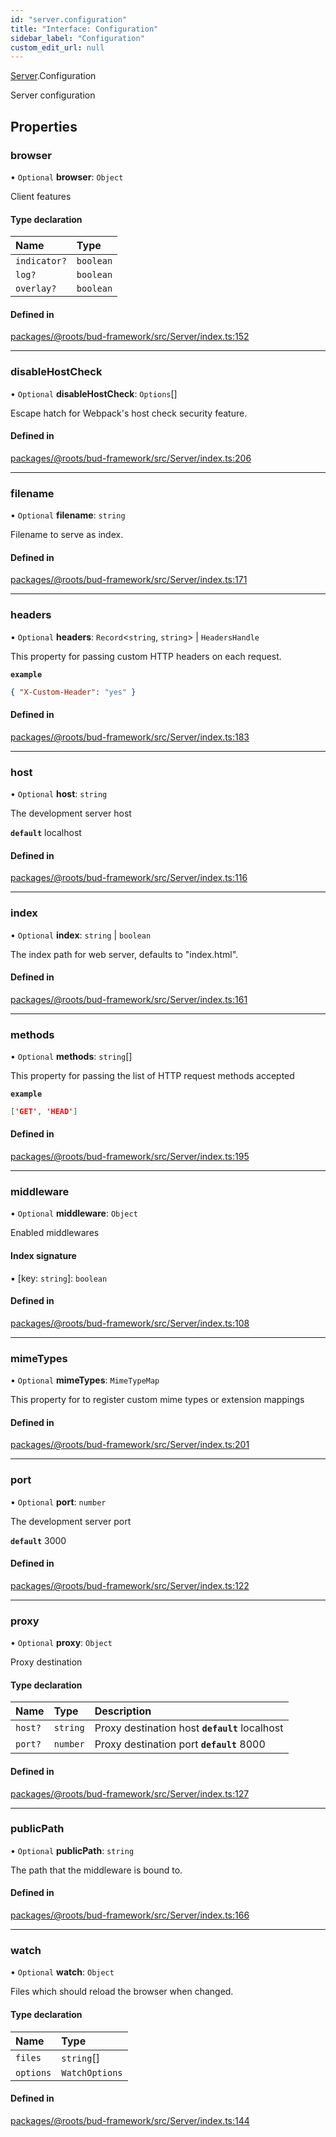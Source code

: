 ```yaml
---
id: "server.configuration"
title: "Interface: Configuration"
sidebar_label: "Configuration"
custom_edit_url: null
---
```


[Server](../modules/server.md).Configuration

Server configuration

## Properties

### browser

• `Optional` **browser**: `Object`

Client features

#### Type declaration

| Name | Type |
| :------ | :------ |
| `indicator?` | `boolean` |
| `log?` | `boolean` |
| `overlay?` | `boolean` |

#### Defined in

[packages/@roots/bud-framework/src/Server/index.ts:152](https://github.com/roots/bud/blob/e487e2b6d/packages/@roots/bud-framework/src/Server/index.ts#L152)

___

### disableHostCheck

• `Optional` **disableHostCheck**: `Options`[]

Escape hatch for Webpack's host check security feature.

#### Defined in

[packages/@roots/bud-framework/src/Server/index.ts:206](https://github.com/roots/bud/blob/e487e2b6d/packages/@roots/bud-framework/src/Server/index.ts#L206)

___

### filename

• `Optional` **filename**: `string`

Filename to serve as index.

#### Defined in

[packages/@roots/bud-framework/src/Server/index.ts:171](https://github.com/roots/bud/blob/e487e2b6d/packages/@roots/bud-framework/src/Server/index.ts#L171)

___

### headers

• `Optional` **headers**: `Record`<`string`, `string`\> \| `HeadersHandle`

This property for  passing  custom
HTTP headers on each request.

**`example`**

```json
{ "X-Custom-Header": "yes" }
```

#### Defined in

[packages/@roots/bud-framework/src/Server/index.ts:183](https://github.com/roots/bud/blob/e487e2b6d/packages/@roots/bud-framework/src/Server/index.ts#L183)

___

### host

• `Optional` **host**: `string`

The development server host

**`default`** localhost

#### Defined in

[packages/@roots/bud-framework/src/Server/index.ts:116](https://github.com/roots/bud/blob/e487e2b6d/packages/@roots/bud-framework/src/Server/index.ts#L116)

___

### index

• `Optional` **index**: `string` \| `boolean`

The index path for web server, defaults to "index.html".

#### Defined in

[packages/@roots/bud-framework/src/Server/index.ts:161](https://github.com/roots/bud/blob/e487e2b6d/packages/@roots/bud-framework/src/Server/index.ts#L161)

___

### methods

• `Optional` **methods**: `string`[]

This property for  passing  the
list of HTTP request methods accepted

**`example`**

```json
['GET', 'HEAD']
```

#### Defined in

[packages/@roots/bud-framework/src/Server/index.ts:195](https://github.com/roots/bud/blob/e487e2b6d/packages/@roots/bud-framework/src/Server/index.ts#L195)

___

### middleware

• `Optional` **middleware**: `Object`

Enabled middlewares

#### Index signature

▪ [key: `string`]: `boolean`

#### Defined in

[packages/@roots/bud-framework/src/Server/index.ts:108](https://github.com/roots/bud/blob/e487e2b6d/packages/@roots/bud-framework/src/Server/index.ts#L108)

___

### mimeTypes

• `Optional` **mimeTypes**: `MimeTypeMap`

This property for  to register custom
mime types or extension mappings

#### Defined in

[packages/@roots/bud-framework/src/Server/index.ts:201](https://github.com/roots/bud/blob/e487e2b6d/packages/@roots/bud-framework/src/Server/index.ts#L201)

___

### port

• `Optional` **port**: `number`

The development server port

**`default`** 3000

#### Defined in

[packages/@roots/bud-framework/src/Server/index.ts:122](https://github.com/roots/bud/blob/e487e2b6d/packages/@roots/bud-framework/src/Server/index.ts#L122)

___

### proxy

• `Optional` **proxy**: `Object`

Proxy destination

#### Type declaration

| Name | Type | Description |
| :------ | :------ | :------ |
| `host?` | `string` | Proxy destination host  **`default`** localhost |
| `port?` | `number` | Proxy destination port  **`default`** 8000 |

#### Defined in

[packages/@roots/bud-framework/src/Server/index.ts:127](https://github.com/roots/bud/blob/e487e2b6d/packages/@roots/bud-framework/src/Server/index.ts#L127)

___

### publicPath

• `Optional` **publicPath**: `string`

The path that the middleware is bound to.

#### Defined in

[packages/@roots/bud-framework/src/Server/index.ts:166](https://github.com/roots/bud/blob/e487e2b6d/packages/@roots/bud-framework/src/Server/index.ts#L166)

___

### watch

• `Optional` **watch**: `Object`

Files which should reload the browser when changed.

#### Type declaration

| Name | Type |
| :------ | :------ |
| `files` | `string`[] |
| `options` | `WatchOptions` |

#### Defined in

[packages/@roots/bud-framework/src/Server/index.ts:144](https://github.com/roots/bud/blob/e487e2b6d/packages/@roots/bud-framework/src/Server/index.ts#L144)
